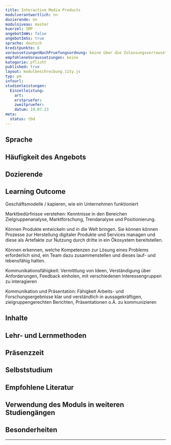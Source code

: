 ```yaml
---
title: Interactive Media Products
modulverantwortlich: nn
dozierende: nn
modulniveau: master
kuerzel: IMP
angebotImWs: false
angebotImSs: true
sprache: deutsch
kreditpunkte: 6
voraussetzungenNachPruefungsordnung: keine über die Zulassungsvorrausetzungen zum Studium hinausgehenden
empfohleneVoraussetzungen: keine
kategorie: pflicht
published: true
layout: modulbeschreibung.11ty.js
typ: pm
infourl: 
studienleistungen:
  Einzelleistung:
    art: 
    erstpruefer: 
    zweitpruefer: 
    datum: 19.07.23
meta:
  status: tbd    
---
```


## Sprache

## Häufigkeit des Angebots

## Dozierende

## Learning Outcome

Geschäftsmodelle / kapieren, wie ein Unternehmen funktioniert

Marktbedürfnisse verstehen: Kenntnisse in den Bereichen Zielgruppenanalyse, Marktforschung, Trendanalyse und Positionierung.

Können Produkte entwickeln und in die Welt bringen. Sie können können Prozesse zur Herstellung digitaler Produkte und Services managen und diese als Artefakte zur Nutzung durch dritte in ein Ökosystem bereitstellen.

Können erkennen, welche Kompetenzen zur Lösung eines Problems erforderlich sind, ein Team dazu zusammenstellen und dieses lauf- und lebensfähig halten.

Kommunikationsfähigkeit: Vermittlung von Ideen, Verständigung über Anforderungen, Feedback einholen, mit verschiedenen Interessengruppen zu interagieren

Kommunikation und Präsentation: Fähigkeit Arbeits- und Forschungsergebnisse klar und verständlich in aussagekräftigen, zielgruppengerechten Berichten, Präsentationen o.Ä. zu kommunizieren

## Inhalte

## Lehr- und Lernmethoden

## Präsenzzeit

## Selbststudium

## Empfohlene Literatur

## Verwendung des Moduls in weiteren Studiengängen

## Besonderheiten

---
